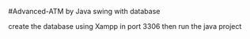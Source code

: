 #Advanced-ATM by Java swing with database

create the database using Xampp in port 3306
then run the java project 
